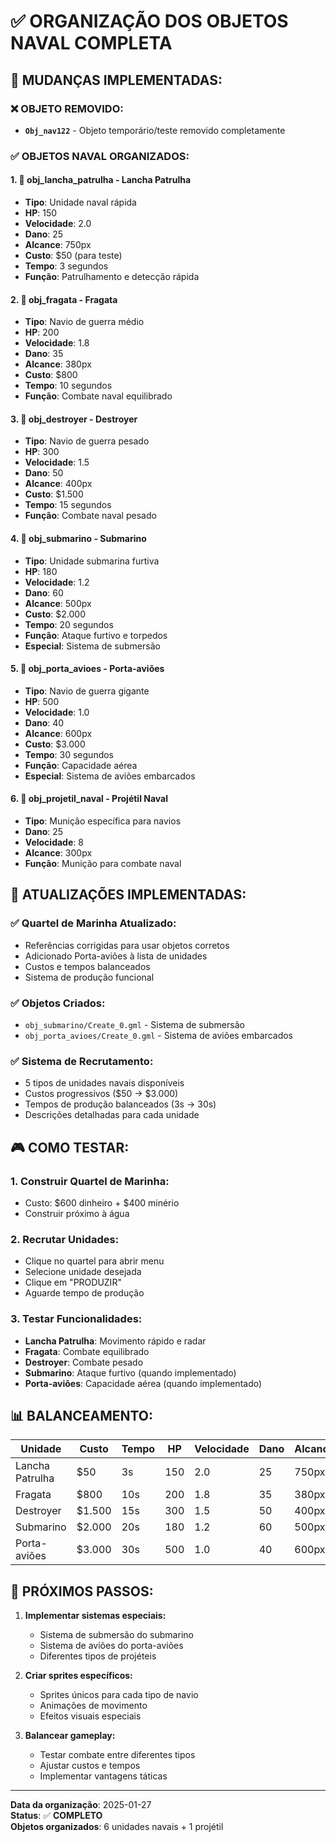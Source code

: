 # ✅ ORGANIZAÇÃO DOS OBJETOS NAVAL COMPLETA

## 🎯 **MUDANÇAS IMPLEMENTADAS:**

### ❌ **OBJETO REMOVIDO:**
- **`Obj_nav122`** - Objeto temporário/teste removido completamente

### ✅ **OBJETOS NAVAL ORGANIZADOS:**

#### 1. **🚤 obj_lancha_patrulha** - Lancha Patrulha
- **Tipo**: Unidade naval rápida
- **HP**: 150
- **Velocidade**: 2.0
- **Dano**: 25
- **Alcance**: 750px
- **Custo**: $50 (para teste)
- **Tempo**: 3 segundos
- **Função**: Patrulhamento e detecção rápida

#### 2. **🚢 obj_fragata** - Fragata
- **Tipo**: Navio de guerra médio
- **HP**: 200
- **Velocidade**: 1.8
- **Dano**: 35
- **Alcance**: 380px
- **Custo**: $800
- **Tempo**: 10 segundos
- **Função**: Combate naval equilibrado

#### 3. **🚢 obj_destroyer** - Destroyer
- **Tipo**: Navio de guerra pesado
- **HP**: 300
- **Velocidade**: 1.5
- **Dano**: 50
- **Alcance**: 400px
- **Custo**: $1.500
- **Tempo**: 15 segundos
- **Função**: Combate naval pesado

#### 4. **🚢 obj_submarino** - Submarino
- **Tipo**: Unidade submarina furtiva
- **HP**: 180
- **Velocidade**: 1.2
- **Dano**: 60
- **Alcance**: 500px
- **Custo**: $2.000
- **Tempo**: 20 segundos
- **Função**: Ataque furtivo e torpedos
- **Especial**: Sistema de submersão

#### 5. **🚢 obj_porta_avioes** - Porta-aviões
- **Tipo**: Navio de guerra gigante
- **HP**: 500
- **Velocidade**: 1.0
- **Dano**: 40
- **Alcance**: 600px
- **Custo**: $3.000
- **Tempo**: 30 segundos
- **Função**: Capacidade aérea
- **Especial**: Sistema de aviões embarcados

#### 6. **🚀 obj_projetil_naval** - Projétil Naval
- **Tipo**: Munição específica para navios
- **Dano**: 25
- **Velocidade**: 8
- **Alcance**: 300px
- **Função**: Munição para combate naval

## 🔧 **ATUALIZAÇÕES IMPLEMENTADAS:**

### ✅ **Quartel de Marinha Atualizado:**
- Referências corrigidas para usar objetos corretos
- Adicionado Porta-aviões à lista de unidades
- Custos e tempos balanceados
- Sistema de produção funcional

### ✅ **Objetos Criados:**
- `obj_submarino/Create_0.gml` - Sistema de submersão
- `obj_porta_avioes/Create_0.gml` - Sistema de aviões embarcados

### ✅ **Sistema de Recrutamento:**
- 5 tipos de unidades navais disponíveis
- Custos progressivos ($50 → $3.000)
- Tempos de produção balanceados (3s → 30s)
- Descrições detalhadas para cada unidade

## 🎮 **COMO TESTAR:**

### 1. **Construir Quartel de Marinha:**
- Custo: $600 dinheiro + $400 minério
- Construir próximo à água

### 2. **Recrutar Unidades:**
- Clique no quartel para abrir menu
- Selecione unidade desejada
- Clique em "PRODUZIR"
- Aguarde tempo de produção

### 3. **Testar Funcionalidades:**
- **Lancha Patrulha**: Movimento rápido e radar
- **Fragata**: Combate equilibrado
- **Destroyer**: Combate pesado
- **Submarino**: Ataque furtivo (quando implementado)
- **Porta-aviões**: Capacidade aérea (quando implementado)

## 📊 **BALANCEAMENTO:**

| Unidade | Custo | Tempo | HP | Velocidade | Dano | Alcance |
|---------|-------|-------|----|-----------|------|---------| 
| Lancha Patrulha | $50 | 3s | 150 | 2.0 | 25 | 750px |
| Fragata | $800 | 10s | 200 | 1.8 | 35 | 380px |
| Destroyer | $1.500 | 15s | 300 | 1.5 | 50 | 400px |
| Submarino | $2.000 | 20s | 180 | 1.2 | 60 | 500px |
| Porta-aviões | $3.000 | 30s | 500 | 1.0 | 40 | 600px |

## 🚀 **PRÓXIMOS PASSOS:**

1. **Implementar sistemas especiais:**
   - Sistema de submersão do submarino
   - Sistema de aviões do porta-aviões
   - Diferentes tipos de projéteis

2. **Criar sprites específicos:**
   - Sprites únicos para cada tipo de navio
   - Animações de movimento
   - Efeitos visuais especiais

3. **Balancear gameplay:**
   - Testar combate entre diferentes tipos
   - Ajustar custos e tempos
   - Implementar vantagens táticas

---
**Data da organização**: 2025-01-27  
**Status**: ✅ **COMPLETO**  
**Objetos organizados**: 6 unidades navais + 1 projétil
